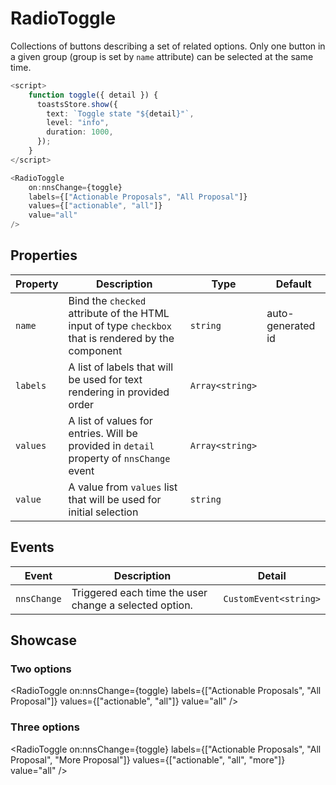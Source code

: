 <script lang="ts">
    import RadioToggle from "$lib/components/RadioToggle.svelte";
    import { toastsStore } from "$lib/stores/toasts.store";

    const toggle = ({ detail }: CustomEvent<boolean>) => toastsStore.show({
        text: `Toggle state "${detail}"`,
        level: "info",
        duration: 500,
    });
</script>

# RadioToggle

Collections of buttons describing a set of related options. Only one button in a given group (group is set by `name` attribute) can be selected at the same time.

```typescript
<script>
    function toggle({ detail }) {
      toastsStore.show({
        text: `Toggle state "${detail}"`,
        level: "info",
        duration: 1000,
      });
    }
</script>

<RadioToggle
    on:nnsChange={toggle}
    labels={["Actionable Proposals", "All Proposal"]}
    values={["actionable", "all"]}
    value="all"
/>
```

## Properties

| Property | Description                                                                                       | Type           | Default           |
|----------|---------------------------------------------------------------------------------------------------|----------------|-------------------|
| `name`   | Bind the `checked` attribute of the HTML input of type `checkbox` that is rendered by the component | `string`       | auto-generated id |
| `labels` | A list of labels that will be used for text rendering in provided order                           | `Array<string>`             |                   |
| `values` | A list of values for entries. Will be provided in `detail` property of `nnsChange` event          | `Array<string>` |                   |
| `value`  | A value from `values` list that will be used for initial selection                                | `string`       |                   |

## Events

| Event       | Description                                            | Detail                |
|-------------|--------------------------------------------------------|-----------------------|
| `nnsChange` | Triggered each time the user change a selected option. | `CustomEvent<string>` |

## Showcase

### Two options

<RadioToggle
    on:nnsChange={toggle}
    labels={["Actionable Proposals", "All Proposal"]}
    values={["actionable", "all"]}
    value="all"
/>

### Three options

<RadioToggle
    on:nnsChange={toggle}
    labels={["Actionable Proposals", "All Proposal", "More Proposal"]}
    values={["actionable", "all", "more"]}
    value="all"
/>

